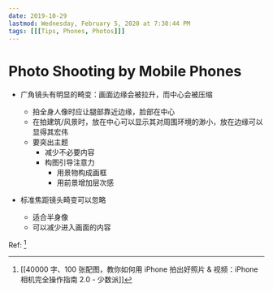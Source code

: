 ```yaml
---
date: 2019-10-29
lastmod: Wednesday, February 5, 2020 at 7:30:44 PM
tags: [[[Tips, Phones, Photos]]]
---
```

# Photo Shooting by Mobile Phones

* 广角镜头有明显的畸变：画面边缘会被拉升，而中心会被压缩
	* 拍全身人像时应让腿部靠近边缘，脸部在中心
	* 在拍建筑/风景时，放在中心可以显示其对周围环境的渺小，放在边缘可以显得其宏伟
	* 要突出主题
		* 减少不必要内容
		* 构图引导注意力
			* 用景物构成画框
			* 用前景增加层次感

* 标准焦距镜头畸变可以忽略
	* 适合半身像
	* 可以减少进入画面的内容

Ref: [^934D21EBA71C]


[^934D21EBA71C]: [[40000 字、100 张配图，教你如何用 iPhone 拍出好照片 & 视频：iPhone 相机完全操作指南 2.0 - 少数派]]